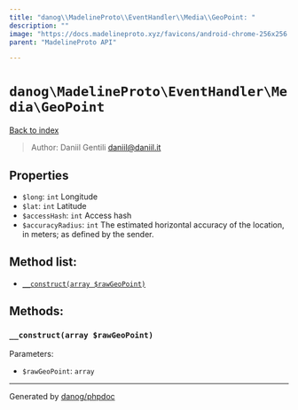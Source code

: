 ```yaml
---
title: "danog\\MadelineProto\\EventHandler\\Media\\GeoPoint: "
description: ""
image: "https://docs.madelineproto.xyz/favicons/android-chrome-256x256.png"
parent: "MadelineProto API"

---
```

# `danog\MadelineProto\EventHandler\Media\GeoPoint`
[Back to index](../../../../index.html)

> Author: Daniil Gentili <daniil@daniil.it>  
  

  



## Properties
* `$long`: `int` Longitude
* `$lat`: `int` Latitude
* `$accessHash`: `int` Access hash
* `$accuracyRadius`: `int` The estimated horizontal accuracy of the location, in meters; as defined by the sender.

## Method list:
* [`__construct(array $rawGeoPoint)`](#__construct-array-rawgeopoint)

## Methods:
### `__construct(array $rawGeoPoint)`




Parameters:

* `$rawGeoPoint`: `array`   



---
Generated by [danog/phpdoc](https://phpdoc.daniil.it)
